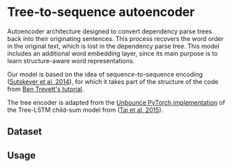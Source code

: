 # Tree-to-sequence autoencoder

Autoencoder architecture designed to convert dependency parse trees back into their originating sentences. This process recovers the word order in the original text, which is lost in the dependency parse tree. This model includes an additional word embedding layer, since its main purpose is to learn structure-aware word representations.

Our model is based on the idea of sequence-to-sequence encoding ([Sutskever et al. 2014](https://papers.nips.cc/paper/5346-sequence-to-sequence-learning-with-neural-networks.pdf)), for which it takes part of the structure of the code from [Ben Trevett's tutorial](https://github.com/bentrevett/pytorch-seq2seq/blob/master/1%20-%20Sequence%20to%20Sequence%20Learning%20with%20Neural%20Networks.ipynb).

The tree encoder is adapted from the [Unbounce PyTorch implementation](https://github.com/unbounce/pytorch-tree-lstm) of the Tree-LSTM child-sum model from ([Tai et al. 2015](https://arxiv.org/abs/1503.00075)).



## Dataset

## Usage

